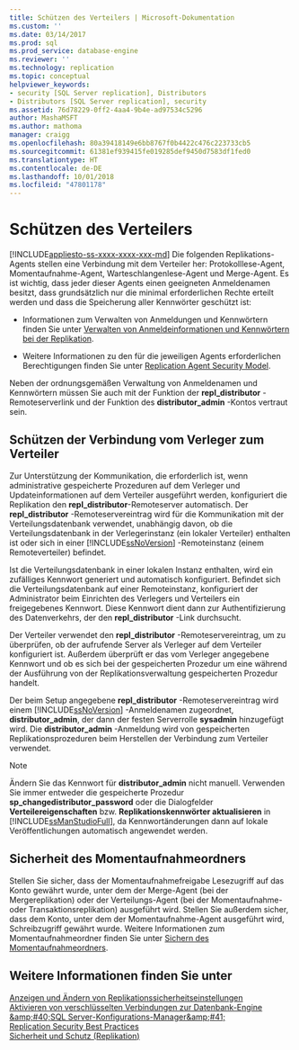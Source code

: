 ```yaml
---
title: Schützen des Verteilers | Microsoft-Dokumentation
ms.custom: ''
ms.date: 03/14/2017
ms.prod: sql
ms.prod_service: database-engine
ms.reviewer: ''
ms.technology: replication
ms.topic: conceptual
helpviewer_keywords:
- security [SQL Server replication], Distributors
- Distributors [SQL Server replication], security
ms.assetid: 76d78229-0ff2-4aa4-9b4e-ad97534c5296
author: MashaMSFT
ms.author: mathoma
manager: craigg
ms.openlocfilehash: 80a39418149e6bb8767f0b4422c476c223733cb5
ms.sourcegitcommit: 61381ef939415fe019285def9450d7583df1fed0
ms.translationtype: HT
ms.contentlocale: de-DE
ms.lasthandoff: 10/01/2018
ms.locfileid: "47801178"
---
```

# <a name="secure-the-distributor"></a>Schützen des Verteilers
[!INCLUDE[appliesto-ss-xxxx-xxxx-xxx-md](../../../includes/appliesto-ss-xxxx-xxxx-xxx-md.md)]
  Die folgenden Replikations-Agents stellen eine Verbindung mit dem Verteiler her: Protokolllese-Agent, Momentaufnahme-Agent, Warteschlangenlese-Agent und Merge-Agent. Es ist wichtig, dass jeder dieser Agents einen geeigneten Anmeldenamen besitzt, dass grundsätzlich nur die minimal erforderlichen Rechte erteilt werden und dass die Speicherung aller Kennwörter geschützt ist:  
  
-   Informationen zum Verwalten von Anmeldungen und Kennwörtern finden Sie unter [Verwalten von Anmeldeinformationen und Kennwörtern bei der Replikation](../../../relational-databases/replication/security/manage-logins-and-passwords-in-replication.md).  
  
-   Weitere Informationen zu den für die jeweiligen Agents erforderlichen Berechtigungen finden Sie unter [Replication Agent Security Model](../../../relational-databases/replication/security/replication-agent-security-model.md).  
  
 Neben der ordnungsgemäßen Verwaltung von Anmeldenamen und Kennwörtern müssen Sie auch mit der Funktion der **repl_distributor** -Remoteserverlink und der Funktion des **distributor_admin** -Kontos vertraut sein.  
  
## <a name="securing-the-connection-from-the-publisher-to-the-distributor"></a>Schützen der Verbindung vom Verleger zum Verteiler  
 Zur Unterstützung der Kommunikation, die erforderlich ist, wenn administrative gespeicherte Prozeduren auf dem Verleger und Updateinformationen auf dem Verteiler ausgeführt werden, konfiguriert die Replikation den **repl_distributor**-Remoteserver automatisch. Der **repl_distributor** -Remoteservereintrag wird für die Kommunikation mit der Verteilungsdatenbank verwendet, unabhängig davon, ob die Verteilungsdatenbank in der Verlegerinstanz (ein lokaler Verteiler) enthalten ist oder sich in einer [!INCLUDE[ssNoVersion](../../../includes/ssnoversion-md.md)] -Remoteinstanz (einem Remoteverteiler) befindet.  
  
 Ist die Verteilungsdatenbank in einer lokalen Instanz enthalten, wird ein zufälliges Kennwort generiert und automatisch konfiguriert. Befindet sich die Verteilungsdatenbank auf einer Remoteinstanz, konfiguriert der Administrator beim Einrichten des Verlegers und Verteilers ein freigegebenes Kennwort. Diese Kennwort dient dann zur Authentifizierung des Datenverkehrs, der den **repl_distributor** -Link durchsucht.  
  
 Der Verteiler verwendet den **repl_distributor** -Remoteservereintrag, um zu überprüfen, ob der aufrufende Server als Verleger auf dem Verteiler konfiguriert ist. Außerdem überprüft er das vom Verleger angegebene Kennwort und ob es sich bei der gespeicherten Prozedur um eine während der Ausführung von der Replikationsverwaltung gespeicherten Prozedur handelt.  
  
 Der beim Setup angegebene **repl_distributor** -Remoteservereintrag wird einem [!INCLUDE[ssNoVersion](../../../includes/ssnoversion-md.md)] -Anmeldenamen zugeordnet, **distributor_admin**, der dann der festen Serverrolle **sysadmin** hinzugefügt wird. Die **distributor_admin** -Anmeldung wird von gespeicherten Replikationsprozeduren beim Herstellen der Verbindung zum Verteiler verwendet.  
  
> [!NOTE]  
>  Ändern Sie das Kennwort für **distributor_admin** nicht manuell. Verwenden Sie immer entweder die gespeicherte Prozedur **sp_changedistributor_password** oder die Dialogfelder **Verteilereigenschaften** bzw. **Replikationskennwörter aktualisieren** in [!INCLUDE[ssManStudioFull](../../../includes/ssmanstudiofull-md.md)], da Kennwortänderungen dann auf lokale Veröffentlichungen automatisch angewendet werden.  
  
## <a name="snapshot-folder-security"></a>Sicherheit des Momentaufnahmeordners  
 Stellen Sie sicher, dass der Momentaufnahmefreigabe Lesezugriff auf das Konto gewährt wurde, unter dem der Merge-Agent (bei der Mergereplikation) oder der Verteilungs-Agent (bei der Momentaufnahme- oder Transaktionsreplikation) ausgeführt wird. Stellen Sie außerdem sicher, dass dem Konto, unter dem der Momentaufnahme-Agent ausgeführt wird, Schreibzugriff gewährt wurde. Weitere Informationen zum Momentaufnahmeordner finden Sie unter [Sichern des Momentaufnahmeordners](../../../relational-databases/replication/security/secure-the-snapshot-folder.md).  
  
## <a name="see-also"></a>Weitere Informationen finden Sie unter  
 [Anzeigen und Ändern von Replikationssicherheitseinstellungen](../../../relational-databases/replication/security/view-and-modify-replication-security-settings.md)   
 [Aktivieren von verschlüsselten Verbindungen zur Datenbank-Engine &amp;amp;#40;SQL Server-Konfigurations-Manager&amp;amp;#41;](../../../database-engine/configure-windows/enable-encrypted-connections-to-the-database-engine.md)   
 [Replication Security Best Practices](../../../relational-databases/replication/security/replication-security-best-practices.md)   
 [Sicherheit und Schutz &#40;Replikation&#41;](../../../relational-databases/replication/security/security-and-protection-replication.md)  
  
  
